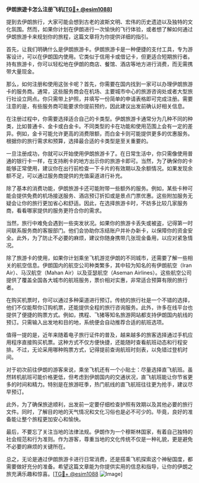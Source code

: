**伊朗旅遊卡怎么注册飞机[[TG💪+ @esim1088](https://t.me/s/esim1088)]**

提到去伊朗旅行，大家可能会想到古老的波斯文明、宏伟的历史遗迹以及独特的文化氛围。然而，如果你计划在伊朗进行一次愉快的飞行体验，或者想了解如何通过伊朗旅游卡来规划你的旅程，这篇文章将为你提供详细的指引。

首先，让我们明确什么是伊朗旅游卡。伊朗旅游卡是一种便捷的支付工具，专为游客设计，可以在伊朗国内使用。它类似于信用卡或借记卡，但更适合短期旅行者。持有旅游卡，你可以轻松地在伊朗的商店、餐馆、酒店等地方进行消费，而无需携带大量现金。

那么，如何注册和使用这张卡呢？首先，你需要在国内找到一家可以办理伊朗旅游卡的服务商。通常，这些服务商会在机场、主要城市中心的旅游咨询处或者大型旅行社设立网点。你只需带上护照，并填写一份简单的申请表格即可完成注册。需要注意的是，有些服务商可能要求你提前预约，因此建议出发前确认好相关信息。

在注册过程中，你需要选择适合自己的卡类型。伊朗旅游卡通常分为几种不同的种类，比如普通卡、金卡或白金卡。不同类型的卡在功能和使用范围上会有一定的差异。例如，金卡可能允许更高的消费限额，而白金卡则可能提供更多的优惠服务。根据你的旅行需求和预算，选择最合适的卡类型是至关重要的。

一旦注册成功，你就可以开始使用伊朗旅游卡了。在日常生活中，你只需像使用普通的银行卡一样，在支持刷卡的地方出示你的旅游卡即可。当然，为了确保你的卡能够正常使用，建议你在出行前检查一下卡片的有效期以及余额情况。如果发现余额不足，可以通过服务商提供的充值渠道进行补充。

除了基本的消费功能，伊朗旅游卡还可能附带一些额外的服务。例如，某些卡种可能会提供免费的机场接送服务、酒店预订折扣或是景点门票优惠。这些附加服务无疑会让你的旅行更加省心和舒适。因此，在选择旅游卡时，不妨多比较几家服务商，看看哪家提供的服务更符合你的需求。

当然，旅行中难免会遇到一些突发状况。如果你的旅游卡丢失或被盗，记得第一时间联系服务商的客服部门。他们会协助你冻结账户并补办新卡，以保障你的资金安全。此外，为了防止不必要的麻烦，建议你随身携带几张现金备用，以应对紧急情况。

除了旅游卡的使用，如果你计划乘坐飞机游览伊朗的不同城市，还需要了解一些相关的航空信息。伊朗国内的航空公司种类繁多，其中较为知名的有伊朗航空（Iran Air）、马汉航空（Mahan Air）以及亚瑟航空（Aseman Airlines）。这些航空公司提供了覆盖全国各大城市的航班服务，票价相对实惠，非常适合预算有限的旅行者。

在购买机票时，你可以通过多种渠道进行预订。传统的旅行社是一个不错的选择，他们不仅能帮你订购机票，还能提供全程的旅行咨询服务。此外，许多在线平台也提供了便捷的购票方式。例如，携程、飞猪等知名旅游网站都支持伊朗国内航线的预订。只需输入出发地和目的地，系统便会自动推荐合适的航班选项。

值得一提的是，近年来随着电子旅行证件的普及，越来越多的旅客选择通过手机应用程序直接购买机票。这种方式不仅方便快捷，还能随时查看航班动态和行程安排。不过，无论采用哪种购票方式，记得提前查询航班时刻表，以免错过登机时间。

对于初次前往伊朗的游客来说，乘坐飞机还有一个小贴士：尽量选择直飞航班。虽然转机航班可能价格更低，但考虑到伊朗国内的交通状况，直飞航班能让你节省更多的时间和精力。特别是在旅游旺季，热门航线的直飞航班往往更为抢手，建议尽早预订。

此外，为了确保旅途顺利，出发前一定要仔细检查护照有效期以及其他必要的旅行文件。同时，了解目的地的天气情况和文化习俗也是必不可少的。毕竟，良好的准备能让整个旅程更加安心和愉快。

最后，不要忘了关注当地的法律法规。伊朗作为一个穆斯林国家，有着自己独特的社会规范和行为准则。作为游客，尊重当地的文化传统不仅是一种礼貌，更是避免不必要的麻烦的关键所在。

总之，无论是通过伊朗旅游卡进行日常消费，还是搭乘飞机探索这个神秘国度，都需要做好充分的准备。希望这篇文章能为你提供实用的信息和指导，让你的伊朗之旅充满乐趣和惊喜。[[TG💪+ @esim1088](https://t.me/s/esim1088) ![Image](https://i.postimg.cc/4NQfJmqS/Snipaste-2025-05-13-00-14-12.png)]